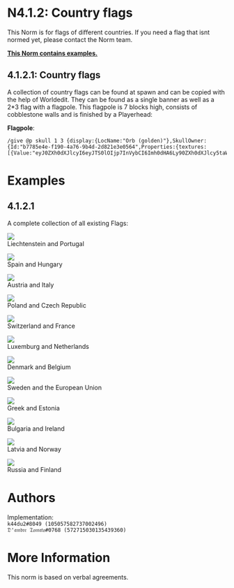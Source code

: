 # N4.1.2:  Country flags

This Norm is for flags of different countries. If you need a flag that isnt normed yet, please contact the Norm team.

**[This Norm contains examples.](#examples)**

## 4.1.2.1:  Country flags

A collection of country flags can be found at spawn and can be copied with the help of Worldedit. They can be found as a single banner as well as a 2*3 flag with a flagpole. This flagpole is 7 blocks high, consists of cobblestone walls and is finished by a Playerhead:

**Flagpole**:
```
/give @p skull 1 3 {display:{LocName:"Orb (golden)"},SkullOwner:{Id:"b7785e4e-f190-4a76-9b4d-2d821e3e0564",Properties:{textures:[{Value:"eyJ0ZXh0dXJlcyI6eyJTS0lOIjp7InVybCI6Imh0dHA6Ly90ZXh0dXJlcy5taW5lY3JhZnQubmV0L3RleHR1cmUvNDUyZGNhNjhjOGY4YWY1MzNmYjczN2ZhZWVhY2JlNzE3Yjk2ODc2N2ZjMTg4MjRkYzJkMzdhYzc4OWZjNzcifX19"}]}}}
```

# Examples

## 4.1.2.1
A complete collection of all existing Flags:

![](https://i.imgur.com/7054378.png)  
Liechtenstein and Portugal

![](https://i.imgur.com/aZbCpW7.png)  
Spain and Hungary

![](https://i.imgur.com/VOT4osQ.png)  
Austria and Italy

![](https://i.imgur.com/vqL9SiN.png)  
Poland and Czech Republic

![](https://i.imgur.com/VFJ4GsI.png)  
Switzerland and France

![](https://i.imgur.com/sg7j9mz.png)  
Luxemburg and Netherlands

![](https://i.imgur.com/tTat5VT.png)  
Denmark and Belgium

![](https://i.imgur.com/Zu9ipmL.png)  
Sweden and the European Union

![](https://i.imgur.com/LwqvD9l.png)  
Greek and Estonia

![](https://i.imgur.com/I8KRfM2.png)  
Bulgaria and Ireland

![](https://i.imgur.com/JHzAl7A.png)  
Latvia and Norway

![](https://i.imgur.com/jD6P2Nh.png)  
Russia and Finland

# Authors

Implementation:  
`k44du2#8049 (105057582737002496)`  
`𝔇'𝔞𝔪𝔡𝔯𝔢 𝔗𝔬𝔪𝔞𝔱𝔬#0768 (572715030135439360)`

# More Information

This norm is based on verbal agreements.